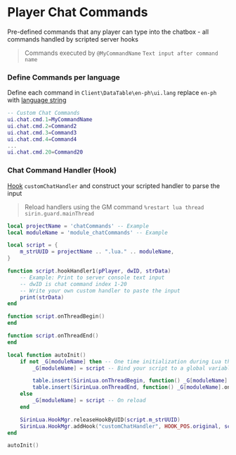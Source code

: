 # Player Chat Commands

Pre-defined commands that any player can type into the chatbox - all commands handled by scripted server hooks

> Commands executed by  `@MyCommandName` `Text input after command name`

### Define Commands per language
Define each command in `Client\DataTable\en-ph\ui.lang` replace `en-ph` with [language string](/scriptlocal.md)

```lua
-- Custom Chat Commands
ui.chat.cmd.1=MyCommandName 
ui.chat.cmd.2=Command2
ui.chat.cmd.3=Command3
ui.chat.cmd.4=Command4
...
ui.chat.cmd.20=Command20
```

### Chat Command Handler (Hook)

[Hook](/lua/features/hooks.md) `customChatHandler` and construct your scripted handler to parse the input

> Reload handlers using the GM command `%restart lua thread sirin.guard.mainThread`

```lua
local projectName = 'chatCommands' -- Example
local moduleName = 'module_chatCommands' -- Example

local script = {
    m_strUUID = projectName .. ".lua." .. moduleName,
}

function script.hookHandler1(pPlayer, dwID, strData)
    -- Example: Print to server console text input
    -- dwID is chat command index 1-20
    -- Write your own custom handler to paste the input
    print(strData)
end

function script.onThreadBegin()
end

function script.onThreadEnd()
end

local function autoInit()
    if not _G[moduleName] then -- One time initialization during Lua thread life
        _G[moduleName] = script -- Bind your script to a global variable. Variable name must be unique.

        table.insert(SirinLua.onThreadBegin, function() _G[moduleName].onThreadBegin() end)
        table.insert(SirinLua.onThreadEnd, function() _G[moduleName].onThreadEnd() end)
    else
        _G[moduleName] = script -- On reload 
    end

    SirinLua.HookMgr.releaseHookByUID(script.m_strUUID)
    SirinLua.HookMgr.addHook("customChatHandler", HOOK_POS.original, script.m_strUUID, script.hookHandler1)
end

autoInit()
```
